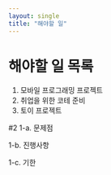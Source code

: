 ```yaml
---
layout: single
title: "해야할 일"
---
```


# 해야할 일 목록

1. 모바일 프로그래밍 프로젝트
2. 취업을 위한 코테 준비
3. 토이 프로젝트



#2 1-a. 문제점



1-b. 진행사항

1-c. 기한